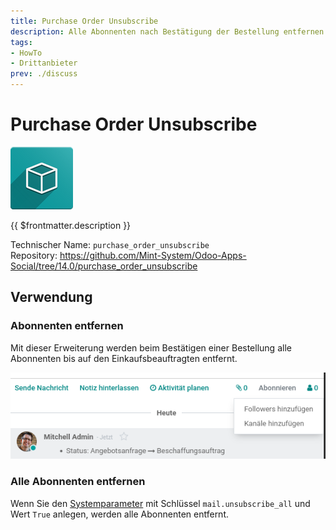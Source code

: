```yaml
---
title: Purchase Order Unsubscribe
description: Alle Abonnenten nach Bestätigung der Bestellung entfernen.
tags:
- HowTo
- Drittanbieter
prev: ./discuss
---
```

# Purchase Order Unsubscribe
![icon_oms_box](attachments/icon_oms_box.png)

{{ $frontmatter.description }}
 
Technischer Name: `purchase_order_unsubscribe`\
Repository: <https://github.com/Mint-System/Odoo-Apps-Social/tree/14.0/purchase_order_unsubscribe>

## Verwendung

### Abonnenten entfernen

Mit dieser Erweiterung werden beim Bestätigen einer Bestellung alle Abonnenten bis auf den Einkaufsbeauftragten entfernt.

![](attachments/Purchase%20Order%20Unsubscribe.png)

### Alle Abonnenten entfernen

Wenn Sie den [Systemparameter](Development.md#Systemparameter%20anlegen) mit Schlüssel `mail.unsubscribe_all` und Wert `True` anlegen, werden alle Abonnenten entfernt.